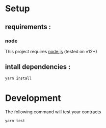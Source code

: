 # Setup

## requirements :

### node

This project requires [node.js](https://nodejs.org/) (tested on v12+)

## intall dependencies :

```bash
yarn install
```

# Development

The following command will test your contracts

```bash
yarn test
```

